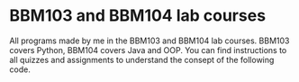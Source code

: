 # BBM103 and BBM104 lab courses
All programs made by me in the BBM103 and BBM104 lab courses. BBM103 covers Python, BBM104 covers Java and OOP. You can find instructions to all quizzes and assignments to understand the consept of the following code.
